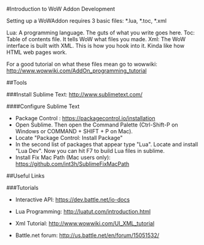 #Introduction to WoW Addon Development 

Setting up a WoWAddon requires 3 basic files:  *.lua, *.toc, *.xml

Lua:  A programming language.  The guts of what you write goes here.
Toc:  Table of contents file.  It tells WoW what files you made.
Xml:  The WoW interface is built with XML.  This is how you hook into it.  Kinda like how HTML web pages work.

For a good tutorial on what these files mean go to wowwiki: http://www.wowwiki.com/AddOn_programming_tutorial

##Tools

###Install Sublime Text: http://www.sublimetext.com/

####Configure Sublime Text
* Package Control : https://packagecontrol.io/installation
* Open Sublime.  Then open the Command Palette (Ctrl-Shift-P on Windows or COMMAND + SHIFT + P on Mac).  
* Locate "Package Control: Install Package"
* In the second list of packages that appear type "Lua".  Locate and install "Lua Dev".  Now you can hit F7 to build Lua files in sublime.
* Install Fix Mac Path (Mac users only): https://github.com/int3h/SublimeFixMacPath

##Useful Links

###Tutorials

* Interactive API: https://dev.battle.net/io-docs
* Lua Programming: http://luatut.com/introduction.html
* Xml Tutorial: http://www.wowwiki.com/UI_XML_tutorial

* Battle.net forum: http://us.battle.net/en/forum/15051532/